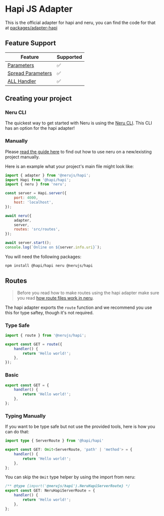 # Hapi JS Adapter

This is the official adapter for hapi and neru, you can find the code for that at [packages/adapter-hapi](https://github.com/ghostdevv/neru/tree/main/packages/adapter-hapi)

## Feature Support

| Feature                                                         | Supported |
|-----------------------------------------------------------------|-----------|
| [Parameters](/guide/routes/parameters#regular-parameters)       | ✅        |
| [Spread Parameters](/guide/routes/parameters#spread-parameters) | ✅        |
| [ALL Handler](/guide/routes/handlers#all-handlers)              | ✅        |

## Creating your project

### Neru CLI

The quickest way to get started with Neru is using the [Neru CLI](/guide/#neru-cli). This CLI has an option for the hapi adapter!

### Manually

Please [read the guide here](/guide/#add-neru-to-an-existing-project) to find out how to use neru on a new/existing project manually.

Here is an example what your project's main file might look like:

```js
import { adapter } from '@nerujs/hapi';
import Hapi from '@hapi/hapi';
import { neru } from 'neru';

const server = Hapi.server({
    port: 4000,
    host: 'localhost',
});

await neru({
    adapter,
    server,
    routes: 'src/routes',
});

await server.start();
console.log(`Online on ${server.info.uri}`);
```

You will need the following packages:

```bash
npm install @hapi/hapi neru @nerujs/hapi
```

## Routes

> Before you read how to make routes using the hapi adapter make sure you read [how route files work in neru](/guide/routes/files).

The hapi adapter exports the `route` function and we recommend you use this for type saftey, though it's not required.

### Type Safe

```js
import { route } from '@nerujs/hapi';

export const GET = route({
    handler() {
        return 'Hello world!';
    },
});
```

### Basic

```js
export const GET = {
    handler() {
        return 'Hello world!';
    },
};
```

### Typing Manually

If you want to be type safe but not use the provided tools, here is how you can do that:

```ts
import type { ServerRoute } from '@hapi/hapi'

export const GET: Omit<ServerRoute, 'path' | 'method'> = {
    handler() {
        return 'Hello world!';
    },
};
```

You can skip the `Omit` type helper by using the import from neru:

```ts
/** @type {import('@nerujs/hapi').NeruHapiServerRoute} */
export const GET: NeruHapiServerRoute = {
    handler() {
        return 'Hello world!';
    },
};
```